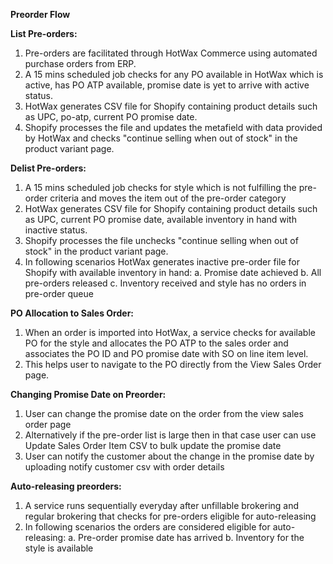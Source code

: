**Preorder Flow**

**List Pre-orders:**
1. Pre-orders are facilitated through HotWax Commerce using automated purchase orders from ERP.
2. A 15 mins scheduled job checks for any PO available in HotWax which is active, has PO ATP available, promise date is yet to arrive with      active status.
3. HotWax generates CSV file for Shopify containing product details such as UPC, po-atp, current PO promise date. 
4. Shopify processes the file and updates the metafield with data provided by HotWax and checks "continue selling when out of stock" in the     product variant page.

**Delist Pre-orders:**
1. A 15 mins scheduled job checks for style which is not fulfilling the pre-order criteria and moves the item out of the pre-order category
2. HotWax generates CSV file for Shopify containing product details such as UPC, current PO promise date, available inventory in hand with      inactive status.
3. Shopify processes the file unchecks "continue selling when out of stock" in the product variant page.
4. In following scenarios HotWax generates inactive pre-order file for Shopify with available inventory in hand:
      a. Promise date achieved
      b. All pre-orders released
      c. Inventory received and style has no orders in pre-order queue

**PO Allocation to Sales Order:**
1. When an order is imported into HotWax, a service checks for available PO for the style and allocates the PO ATP to the sales order and       associates the PO ID and PO promise date with SO on line item level.
2. This helps user to navigate to the PO directly from the View Sales Order page.

**Changing Promise Date on Preorder:**
1. User can change the promise date on the order from the view sales order page
2. Alternatively if the pre-order list is large then in that case user can use Update Sales Order Item CSV to bulk update the promise date
3. User can notify the customer about the change in the promise date by uploading notify customer csv with order details

**Auto-releasing preorders:**
1. A service runs sequentially everyday after unfillable brokering and regular brokering that checks for pre-orders eligible for auto-releasing
2. In following scenarios the orders are considered eligible for auto-releasing:
    a. Pre-order promise date has arrived
    b. Inventory for the style is available
